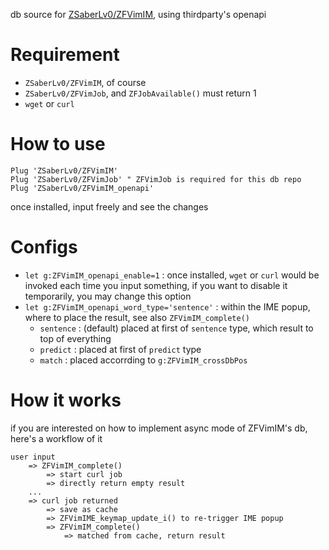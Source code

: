 
db source for [ZSaberLv0/ZFVimIM](https://github.com/ZSaberLv0/ZFVimIM),
using thirdparty's openapi


# Requirement

* `ZSaberLv0/ZFVimIM`, of course
* `ZSaberLv0/ZFVimJob`, and `ZFJobAvailable()` must return 1
* `wget` or `curl`


# How to use

```
Plug 'ZSaberLv0/ZFVimIM'
Plug 'ZSaberLv0/ZFVimJob' " ZFVimJob is required for this db repo
Plug 'ZSaberLv0/ZFVimIM_openapi'
```

once installed, input freely and see the changes


# Configs

* `let g:ZFVimIM_openapi_enable=1` :
    once installed, `wget` or `curl` would be invoked each time you input something,
    if you want to disable it temporarily,
    you may change this option
* `let g:ZFVimIM_openapi_word_type='sentence'` :
    within the IME popup, where to place the result,
    see also `ZFVimIM_complete()`
    * `sentence` : (default) placed at first of `sentence` type,
        which result to top of everything
    * `predict` : placed at first of `predict` type
    * `match` : placed accorrding to `g:ZFVimIM_crossDbPos`

# How it works

if you are interested on how to implement async mode of ZFVimIM's db,
here's a workflow of it

```
user input
    => ZFVimIM_complete()
        => start curl job
        => directly return empty result
    ...
    => curl job returned
        => save as cache
        => ZFVimIME_keymap_update_i() to re-trigger IME popup
        => ZFVimIM_complete()
            => matched from cache, return result
```

